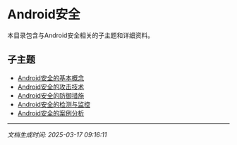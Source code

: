 # Android安全

本目录包含与Android安全相关的子主题和详细资料。

## 子主题

- [Android安全的基本概念](android-security/basic-concepts.md)
- [Android安全的攻击技术](android-security/attack-techniques.md)
- [Android安全的防御措施](android-security/defense-measures.md)
- [Android安全的检测与监控](android-security/detection-monitoring.md)
- [Android安全的案例分析](android-security/case-studies.md)

---

*文档生成时间: 2025-03-17 09:16:11*
